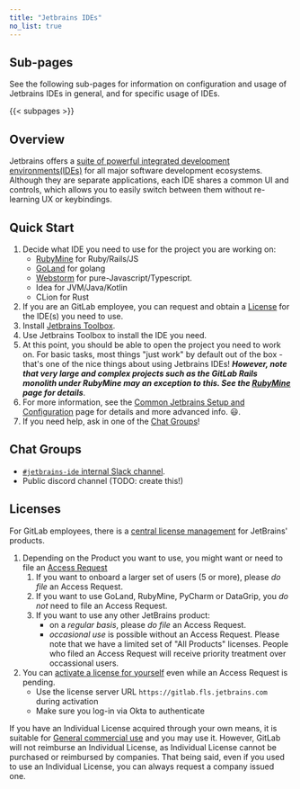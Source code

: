 ```yaml
---
title: "Jetbrains IDEs"
no_list: true
---
```


## Sub-pages

See the following sub-pages for information on configuration and usage of
Jetbrains IDEs in general, and for specific usage of IDEs.

{{< subpages >}}

## Overview

Jetbrains offers a [suite of powerful integrated development environments(IDEs)](https://www.jetbrains.com/products/)
for all major software development ecosystems. Although they are separate applications, each IDE shares a common UI and controls, which allows you to easily switch between them without re-learning UX or keybindings.

## Quick Start

1. Decide what IDE you need to use for the project you are working on:
    - [RubyMine](rubymine) for Ruby/Rails/JS
    - [GoLand](goland) for golang
    - [Webstorm](webstorm) for pure-Javascript/Typescript.
    - Idea for JVM/Java/Kotlin
    - CLion for Rust
1. If you are an GitLab employee, you can request and obtain a [License](#licenses) for the IDE(s) you need to use.
1. Install [Jetbrains Toolbox](https://www.jetbrains.com/toolbox-app/).
1. Use Jetbrains Toolbox to install the IDE you need.
1. At this point, you should be able to open the project you need to work on. For basic tasks, most things "just work" by default out of the box - that's one of the nice things about using Jetbrains IDEs! **_However, note that very large and complex projects such as the GitLab Rails monolith under RubyMine may an exception to this. See the [RubyMine](rubymine) page for details_**.
1. For more information, see the [Common Jetbrains Setup and Configuration](setup-and-config) page for details and more advanced info.
😃.
1. If you need help, ask in one of the [Chat Groups](#chat-groups)!

## Chat Groups

- [`#jetbrains-ide` internal Slack channel](https://gitlab.slack.com/archives/CR08PTQ6T).
- Public discord channel (TODO: create this!)

## Licenses

For GitLab employees, there is a [central license management](https://www.jetbrains.com/help/license-vault-cloud) for JetBrains' products.

1. Depending on the Product you want to use, you might want or need to file an [Access Request](https://gitlab.com/gitlab-com/team-member-epics/access-requests)
    1. If you want to onboard a larger set of users (5 or more), please _do file_ an Access Request.
    1. If you want to use GoLand, RubyMine, PyCharm or DataGrip, you _do not_ need to file an Access Request.
    1. If you want to use any other JetBrains product:
        - on a _regular basis_, please _do file_ an Access Request.
        - _occasional use_ is possible without an Access Request. Please note that we have a limited set of "All Products" licenses. People who filed an Access Request will receive priority treatment over occassional users.
1. You can [activate a license for yourself](https://www.jetbrains.com/help/license-vault-cloud/Activating_a_license.html) even while an Access Request is pending.
    - Use the license server URL `https://gitlab.fls.jetbrains.com` during activation
    - Make sure you log-in via Okta to authenticate

If you have an Individual License acquired through your own means, it is suitable for [General commercial use](https://www.jetbrains.com/store/comparison.html#LicenseComparison) and you may use it. However, GitLab will not reimburse an Individual License, as Individual License cannot be purchased or reimbursed by companies. That being said, even if you used to use an Individual License, you can always request a company issued one.
